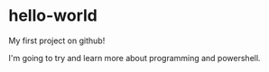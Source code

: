 # hello-world
My first project on github!

I'm going to try and learn more about programming and powershell.
